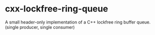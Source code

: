 # cxx-lockfree-ring-queue

A small header-only implementation of a C++ lockfree ring buffer queue. (single
producer, single consumer)
